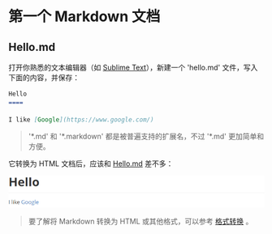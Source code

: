 第一个 Markdown 文档
====

Hello.md
----

打开你熟悉的文本编辑器（如 [Sublime Text](http://www.sublimetext.com/)），新建一个 'hello.md' 文件，写入下面的内容，并保存：

```markdown
Hello
====

I like [Google](https://www.google.com/)
```

>'\*.md' 和 '\*.markdown' 都是被普遍支持的扩展名，不过 '\*.md' 更加简单和方便。

它转换为 HTML 文档后，应该和 [Hello.md](hello.html) 差不多：

![Hello.md](images/hello.png 'Hello.md')

>要了解将 Markdown 转换为 HTML 或其他格式，可以参考 [格式转换](#) 。
